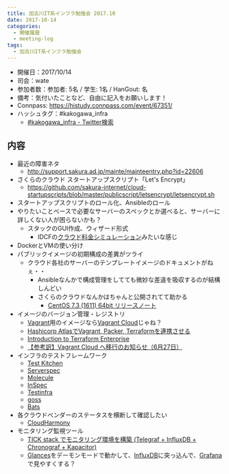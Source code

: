 ```yaml
---
title: 加古川IT系インフラ勉強会 2017.10
date: 2017-10-14
categories:
  - 開催履歴
  - meeting-log
tags:
  - 加古川IT系インフラ勉強会
---
```


* 開催日：2017/10/14
* 司会：wate
* 参加者数：参加者:  5名 / 学生:  1名 / HanGout:  名
* 備考：気付いたことなど、自由に記入をお願いします！
* Connpass: https://histudy.connpass.com/event/67351/
* ハッシュタグ：#kakogawa_infra
    * [#kakogawa_infra - Twitter検索](https://twitter.com/search?q=%23kakogawa_infra&src=typd)

内容
-------------------------

* 最近の障害ネタ
    * http://support.sakura.ad.jp/mainte/mainteentry.php?id=22606
* さくらのクラウド スタートアップスクリプト「Let's Encrypt」
    * https://github.com/sakura-internet/cloud-startupscripts/blob/master/publicscript/letsencrypt/letsencrypt.sh
* スタートアップスクリプトのロール化、Ansibleのロール
* やりたいことベースで必要なサーバーのスペックとか選べると、サーバーに詳しくない人が困らないかも？
    * スタックのGUI作成、ウィザード形式
        * IDCFの[クラウド料金シミュレーション](https://www.idcf.jp/cloud/simulation.php)みたいな感じ
* DockerとVMの使い分け
* パブリックイメージの初期構成の差異がツライ
    * クラウド各社のサーバーのテンプレートイメージのドキュメントがねぇ・・
        * Ansibleなんかで構成管理をしてても微妙な差違を吸収するのが結構しんどい
        * さくらのクラウドなんかはちゃんと公開されてて助かる
            * [CentOS 7.3 (1611) 64bit リリースノート](https://manual.sakura.ad.jp/cloud/os-packages/archive-iso/centos73-releasenote.html)
* イメージのバージョン管理・レジストリ
    * [Vagrant](https://www.vagrantup.com/)用のイメージなら[Vagrant Cloud](https://app.vagrantup.com/)じゃね？
    * [Hashicorp AtlasでVagrant, Packer, Terraformを連携させる](https://dev.classmethod.jp/tool/atlas-atablance/)
    * [Introduction to Terraform Enterprise](https://www.slideshare.net/CarlosNunez37/introduction-to-terraform-enterprise)
    * [【参考訳】Vagrant Cloud へ移行のお知らせ（6月27日）](https://pocketstudio.net/2017/06/01/vagrant-cloud-migration0announcement-translate.md/)
* インフラのテストフレームワーク
    * [Test Kitchen](http://kitchen.ci/)
    * [Serverspec](http://serverspec.org/)
    * [Molecule](https://molecule.readthedocs.io/en/latest/)
    * [InSpec](https://www.inspec.io/)
    * [Testinfra]([https://testinfra.readthedocs.io/en/latest/)
    * [goss](https://github.com/aelsabbahy/goss)
    * [Bats](https://github.com/sstephenson/bats)
* 各クラウドベンダーのステータスを横断して確認したい
    * [CloudHarmony](https://cloudharmony.com/status)
* モニタリング監視ツール
    * [TICK stack でモニタリング環境を構築 (Telegraf + InfluxDB + Chronograf + Kapacitor)](https://qiita.com/quickguard/items/31e8d5ced9be54c25a8c)
    * [Glances](https://nicolargo.github.io/glances/)をデーモンモードで動かして、[InfluxDB](https://github.com/influxdata/influxdb)に突っ込んで、[Grafana](https://grafana.com/)で見やすくする？
